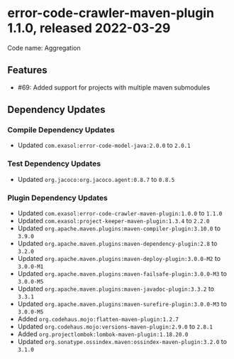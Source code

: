 # error-code-crawler-maven-plugin 1.1.0, released 2022-03-29

Code name: Aggregation

## Features

* #69: Added support for projects with multiple maven submodules

## Dependency Updates

### Compile Dependency Updates

* Updated `com.exasol:error-code-model-java:2.0.0` to `2.0.1`

### Test Dependency Updates

* Updated `org.jacoco:org.jacoco.agent:0.8.7` to `0.8.5`

### Plugin Dependency Updates

* Updated `com.exasol:error-code-crawler-maven-plugin:1.0.0` to `1.1.0`
* Updated `com.exasol:project-keeper-maven-plugin:1.3.4` to `2.2.0`
* Updated `org.apache.maven.plugins:maven-compiler-plugin:3.10.0` to `3.9.0`
* Updated `org.apache.maven.plugins:maven-dependency-plugin:2.8` to `3.2.0`
* Updated `org.apache.maven.plugins:maven-deploy-plugin:3.0.0-M2` to `3.0.0-M1`
* Updated `org.apache.maven.plugins:maven-failsafe-plugin:3.0.0-M3` to `3.0.0-M5`
* Updated `org.apache.maven.plugins:maven-javadoc-plugin:3.3.2` to `3.3.1`
* Updated `org.apache.maven.plugins:maven-surefire-plugin:3.0.0-M3` to `3.0.0-M5`
* Added `org.codehaus.mojo:flatten-maven-plugin:1.2.7`
* Updated `org.codehaus.mojo:versions-maven-plugin:2.9.0` to `2.8.1`
* Added `org.projectlombok:lombok-maven-plugin:1.18.20.0`
* Updated `org.sonatype.ossindex.maven:ossindex-maven-plugin:3.2.0` to `3.1.0`
